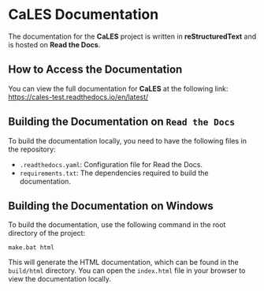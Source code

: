 # CaLES Documentation

The documentation for the **CaLES** project is written in **reStructuredText** and is hosted on **Read the Docs**.

## How to Access the Documentation

You can view the full documentation for **CaLES** at the following link: https://cales-test.readthedocs.io/en/latest/

## Building the Documentation on `Read the Docs`

To build the documentation locally, you need to have the following files in the repository:

- `.readthedocs.yaml`: Configuration file for Read the Docs.
- `requirements.txt`: The dependencies required to build the documentation.

## Building the Documentation on Windows

To build the documentation, use the following command in the root directory of the project:

```
make.bat html
```

This will generate the HTML documentation, which can be found in the `build/html` directory. You can open the `index.html` file in your browser to view the documentation locally.
